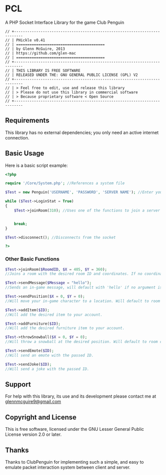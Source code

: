 PCL
=======

A PHP Socket Interface Library for the game Club Penguin

```
// +--------------------------------------------------------------------------
// | PHickle v0.41
// | ========================================
// | by Glenn McGuire, 2013
// | https://github.com/glen-mac
// | ========================================
// +--------------------------------------------------------------------------
// | THIS LIBRARY IS FREE SOFTWARE
// | RELEASED UNDER THE: GNU GENERAL PUBLIC LICENSE (GPL) V2
// +--------------------------------------------------------------------------
// | > Feel free to edit, use and release this library
// | > Please do not use this library in commercial software
// | > Because proprietary software < Open Source
// +--------------------------------------------------------------------------
```

## Requirements ##

This library has no external dependencies; you only need an active internet connection.

## Basic Usage ##

Here is a basic script example:

```PHP
<?php

require '/Core/System.php'; //References a system file

$Test = new Penguin('USERNAME', 'PASSWORD', 'SERVER NAME'); //Enter your Username, Password and desired Server here

while ($Test->LoginStat = True)
{
	$Test->joinRoom(310); //Uses one of the functions to join a server (example)


	break;
}

$Test->disconnect(); //Disconnects from the socket

?>
```


### Other Basic Functions ###

```PHP
$Test->joinRoom($RoomdID, $X = 405, $Y = 360);
//Joins a room with the desired room ID and coordinates. If no coordinates are entered, it will default to (405, 360).

$Test->sendMessage($Message = "hello");
//Sends an in-game message, will default with 'hello' if no argument is entered.

$Test->sendPosition($X = 0, $Y = 0);
//Will move your in-game character to a location. Will default to room centre if no arguments are passed.

$Test->addItem($ID);
//Will add the desired item to your account.

$Test->addFurniture($ID);
//Will add the desired furniture item to your account.

$Test->throwSnowball($X = 0, $Y = 0);
//Will throw a snowball at the desired position. Will default to room centre if no arguments are passed.

$Test->sendEmote($ID);
//Will send an emote with the passed ID.

$Test->sendJoke($ID);
//Will send a joke with the passed ID.
```

## Support ##

For help with this library, its use and its development please contact me at glennmcguire9@gmail.com

## Copyright and License ##

This is free software, licensed under the GNU Lesser General Public License version 2.0 or later.

## Thanks ##

Thanks to ClubPenguin for implementing such a simple, and easy to emulate packet interaction system between client and server.











